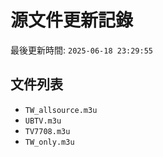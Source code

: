 # 源文件更新記錄

最後更新時間: `2025-06-18 23:29:55`

## 文件列表
- `TW_allsource.m3u`
- `UBTV.m3u`
- `TV7708.m3u`
- `TW_only.m3u`
